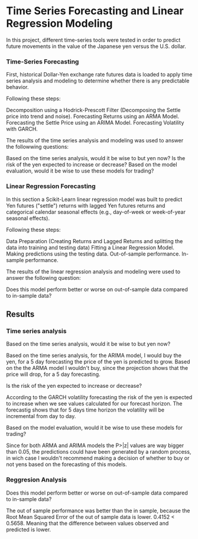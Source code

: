 # Time Series Forecasting and Linear Regression Modeling

In this project, different time-series tools were tested in order to predict future movements in the value of the Japanese yen versus the U.S. dollar.

### Time-Series Forecasting

First, historical Dollar-Yen exchange rate futures data is loaded to apply time series analysis and modeling to determine whether there is any predictable behavior.

Following these steps:

Decomposition using a Hodrick-Prescott Filter (Decomposing the Settle price into trend and noise).
Forecasting Returns using an ARMA Model.
Forecasting the Settle Price using an ARIMA Model.
Forecasting Volatility with GARCH.

The results of the time series analysis and modeling was used to answer the followwing questions:

Based on the time series analysis, would it be wise to but yen now?
Is the risk of the yen expected to increase or decrease?
Based on the model evaluation, would it be wise to use these models for trading?


### Linear Regression Forecasting

In this section a Scikit-Learn linear regression model was built to predict Yen futures ("settle") returns with lagged Yen futures returns and categorical calendar seasonal effects (e.g., day-of-week or week-of-year seasonal effects).

Following these steps:

Data Preparation (Creating Returns and Lagged Returns and splitting the data into training and testing data)
Fitting a Linear Regression Model.
Making predictions using the testing data.
Out-of-sample performance.
In-sample performance.

The results of the linear regression analysis and modeling were used to answer the following question:

Does this model perform better or worse on out-of-sample data compared to in-sample data?

## Results

### Time series analysis

Based on the time series analysis, would it be wise to but yen now?

Based on the time series analysis, for the ARIMA model, I would buy the yen, for a 5 day forecasting the price of the yen is predicted to grow. Based on the the ARMA model I wouldn't buy, since the projection shows that the price will drop, for  a 5 day forecasting.

Is the risk of the yen expected to increase or decrease?

According to the GARCH volatility forecasting the risk of the yen is expected to increase when we see values calculated for our forecast horizon. The forecastig shows that for 5 days time horizon the volatility will be incremental from day to day.

Based on the model evaluation, would it be wise to use these models for trading?

Since for both ARMA and ARIMA models the P>|z| values are way bigger than 0.05, the predictions could have been generated by a random process, in wich case I wouldn't recommend making a decision of whether to buy or not yens based on the forecasting of this models.

### Reggresion Analysis

Does this model perform better or worse on out-of-sample data compared to in-sample data?

The out of sample performance was better than the in sample, because the Root Mean Squared Error of the out of sample data is lower. 0.4152 < 0.5658. Meaning that the difference between values observed and predicted is lower. 

